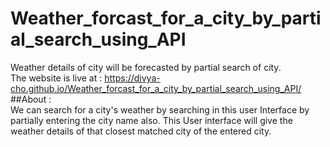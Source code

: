 # Weather_forcast_for_a_city_by_partial_search_using_API
Weather details of city will be forecasted by partial search of city.  
The website is live at : https://divya-cho.github.io/Weather_forcast_for_a_city_by_partial_search_using_API/  
##About :  
We can search for a city's weather by searching in this user Interface by partially entering the city name also. This User interface will give the weather details of that closest matched city of the entered city.


